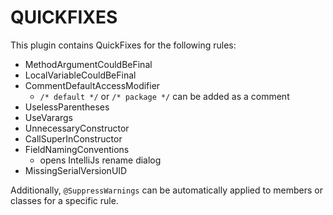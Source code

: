 # QUICKFIXES

This plugin contains QuickFixes for the following rules:

- MethodArgumentCouldBeFinal
- LocalVariableCouldBeFinal
- CommentDefaultAccessModifier
  - `/* default */` or `/* package */`  can be added as a comment
- UselessParentheses
- UseVarargs 
- UnnecessaryConstructor
- CallSuperInConstructor
- FieldNamingConventions
  - opens IntelliJs rename dialog
- MissingSerialVersionUID

Additionally, `@SuppressWarnings` can be automatically applied to members or classes for a specific rule.
